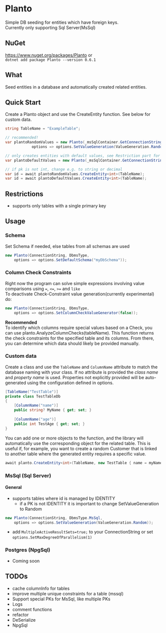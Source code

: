# Planto

Simple DB seeding for entities which have foreign keys.<br>
Currently only supporting Sql Server(MsSql)

## NuGet

https://www.nuget.org/packages/Planto or<br>
`dotnet add package Planto --version 0.6.1`

## What

Seed entities in a database and automatically created related entities.

## Quick Start

Create a Planto object and use the CreateEntity function.
See below for custom data.

```csharp
string TableName = "ExampleTable";

// recommended!
var plantoRandomValues = new Planto(_msSqlContainer.GetConnectionString(), DbmsType.MsSql, 
            options => options.SetValueGeneration(ValueGeneration.Random));

// only creates entities with default values, see Restriction part for more details
var plantoDefaultValues = new Planto(_msSqlContainer.GetConnectionString(), DbmsType.MsSql);

// if pk is not int, change e.g. to string or decimal
var id = await plantoRandomValues.CreateEntity<int>(TableName);
var id = await plantoDefaultValues.CreateEntity<int>(TableName);
```

## Restrictions

- supports only tables with a single primary key

## Usage

### Schema

Set Schema if needed, else tables from all schemas are used
```csharp
new Planto(ConnectionString, DbmsType,
    options => options.SetDefaultSchema("myDbSchema"));
 ```

### Column Check Constraints

Right now the program can solve simple expressions
involving value comparisons using `=`, `<=`, `>=` and `like`<br>
To deactivate Check-Constraint value generation(currently experimental) do:

```csharp
new Planto(ConnectionString, DbmsType,
    options => options.SetColumnCheckValueGenerator(false));
 ```

**Recommended**<br>
To identify which columns require special values based on a Check, you can use planto.AnalyzeColumnChecks(tableName).
This function returns the check constraints for the specified table and its columns.
From there, you can determine which data should likely be provided manually.

### Custom data

Create a class and use the `TableName` and `ColumnName` attribute to match the database naming with your class.
If no attribute is provided the _class name_ and _property name_ is used.
Properties not explicitly provided will be auto-generated using the configuration defined in options.

```csharp
[TableName("TestTable")]
private class TestTableDb
{
    [ColumnName("name")] 
    public string? MyName { get; set; }
    
    [ColumnName("age")] 
    public int TestAge { get; set; }
}
```

You can add one or more objects to the function, and the library will automatically use the corresponding object for
the related table. This is useful if, for example, you want to create a random Customer that is linked to another
table where the generated entity requires a specific value.

```csharp
await planto.CreateEntity<int>(TableName, new TestTable { name = myName, age = age});
```

### MsSql (Sql Server)

#### General

- supports tables where id is managed by IDENTITY
  - if a PK is not IDENTITY it is important to change SetValueGeneration to Random

```csharp
new Planto(ConnectionString, DbmsType.MsSql, 
    options => options.SetValueGeneration(ValueGeneration.Random));
 ```

- add `MultipleActiveResultSets=true;` to your ConnectionString or set `options.SetMaxDegreeOfParallelism(1)`
### Postgres (NpgSql)

- Coming soon

## TODOs
- cache columnInfo for tables
- improve multiple unique constraints for a table (mssql)
- Support special PKs for MsSql, like multiple PKs
- Logs
- comment functions
- refactor
- DeSerialize
- NpgSql